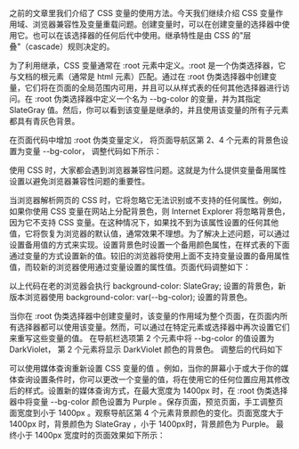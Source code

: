 之前的文章里我们介绍了 CSS 变量的使用方法。今天我们继续介绍 CSS 变量作用域、浏览器兼容性及变量重载问题。创建变量时，可以在创建变量的选择器中使用它。也可以在该选择器的任何后代中使用。继承特性是由 CSS 的"层叠"（cascade）规则决定的。

为了利用继承，CSS 变量通常在 :root 元素中定义。:root 是一个伪类选择器，它与文档的根元素（通常是 html 元素）匹配。通过在 :root 伪类选择器中创建变量，它们将在页面的全局范围内可用，并且可以从样式表的任何其他选择器进行访问。在 :root 伪类选择器中定义一个名为 --bg-color 的变量，并为其指定 SlateGray 值。然后，你可以看到该变量是继承的，并且使用该变量的所有子元素都具有青灰色背景。

在页面代码中增加 :root 伪类变量定义， 将页面导航区第 2、4 个元素的背景色设置为变量 --bg-color， 调整代码如下所示：

<style type="text/css">
    
    :root {
      --bg-color: SlateGray;
    }

    .menu li:nth-child(2) {  
      background-color: var(--bg-color);
    }

    .menu li:nth-child(4) {  
      background-color: var(--bg-color);
    }


</style>       

使用 CSS 时，大家都会遇到浏览器兼容性问题。这就是为什么提供变量备用属性设置以避免浏览器兼容性问题的重要性。

当浏览器解析网页的 CSS 时，它将忽略它无法识别或不支持的任何属性。例如，如果你使用 CSS 变量在网站上分配背景色，则 Internet Explorer 将忽略背景色，因为它不支持 CSS 变量。在这种情况下，如果找不到为该属性设置的任何其他值，它将恢复为浏览器的默认值，通常效果不理想。为了解决上述问题，可以通过设置备用值的方式来实现。设置背景色时设置一个备用颜色属性，在样式表的下面通过变量的方式设置新的值。较旧的浏览器将使用上面不支持变量设置的备用属性值，而较新的浏览器使用通过变量设置的属性值。页面代码调整如下：


<style type="text/css">
    
    :root {
      --bg-color: SlateGray;
    }

    .menu li:nth-child(2) {  
      background-color: SlateGray;
      background-color: var(--bg-color);
    }

    .menu li:nth-child(4) { 
      background-color: SlateGray; 
      background-color: var(--bg-color);
    }

</style>   

以上代码在老的浏览器会执行 background-color: SlateGray; 设置的背景色，新版本浏览器使用 background-color: var(--bg-color); 设置的背景色。

当你在 :root 伪类选择器中创建变量时，该变量的作用域为整个页面，在页面内所有选择器都可以使用该变量。然而，可以通过在特定元素或选择器中再次设置它们来重写这些变量的值。
在导航栏选项第 2 个元素中将 --bg-color 的值设置为 DarkViolet， 第 2 个元素将显示 DarkViolet 颜色的背景色。 调整后的代码如下

<style type="text/css">

    :root {
      --bg-color: SlateGray;
    }

    .menu li:nth-child(2) { 
      --bg-color: DarkViolet;
      background-color: SlateGray; 
      background-color: var(--bg-color);
    }

    .menu li:nth-child(4) {  
      background-color: SlateGray;
      background-color: var(--bg-color);
    }

</style>   

可以使用媒体查询重新设置 CSS 变量的值 。例如，当你的屏幕小于或大于你的媒体查询设置条件时，你可以更改一个变量的值，将在使用它的任何位置应用其修改后的样式。设置新的媒体查询方式，在最大宽度为 1400px 时，在 :root 伪类选择器中将变量 --bg-color 颜色设置为 Purple 。保存页面，预览页面，手工调整页面宽度到小于 1400px 。观察导航区第 4 个元素背景颜色的变化。页面宽度大于 1400px 时，背景颜色为 SlateGray ，小于 1400px时，背景颜色为 Purple。 最终小于 1400px 宽度时的页面效果如下所示：




